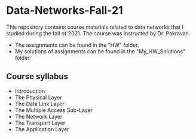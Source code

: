 # Data-Networks-Fall-21

This repository contains course materials related to data networks that I studied during the fall of 2021. The course was instructed by Dr. Pakravan.
- The assignments can be found in the "HW" folder.
- My solutions of assignments can be found in the "My_HW_Solutions" folder.

## Course syllabus
- Introduction
- The Physical Layer
- The Data Link Layer
- The Multiple Access Sub-Layer
- The Network Layer
- The Transport Layer
- The Application Layer
